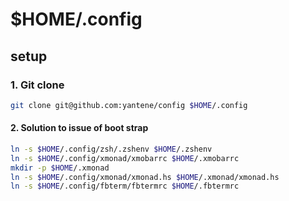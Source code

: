 $HOME/.config
=============

setup
-----

### 1. Git clone

```bash
git clone git@github.com:yantene/config $HOME/.config
```

#### 2. Solution to issue of boot strap

```bash
ln -s $HOME/.config/zsh/.zshenv $HOME/.zshenv
ln -s $HOME/.config/xmonad/xmobarrc $HOME/.xmobarrc
mkdir -p $HOME/.xmonad
ln -s $HOME/.config/xmonad/xmonad.hs $HOME/.xmonad/xmonad.hs
ln -s $HOME/.config/fbterm/fbtermrc $HOME/.fbtermrc
```
